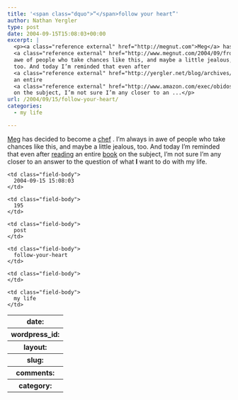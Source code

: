 ```yaml
---
title: '<span class="dquo">“</span>follow your heart”'
author: Nathan Yergler
type: post
date: 2004-09-15T15:08:03+00:00
excerpt: |
  <p><a class="reference external" href="http://megnut.com">Meg</a> has decided to become a
  <a class="reference external" href="http://www.megnut.com/2004/09/from-geek-to-chef">chef</a>. I’m always in
  awe of people who take chances like this, and maybe a little jealous,
  too. And today I’m reminded that even after
  <a class="reference external" href="http://yergler.net/blog/archives/2003/10/17/what-should-i-do-with-my-life">reading</a>
  an entire
  <a class="reference external" href="http://www.amazon.com/exec/obidos/ASIN/0375507493/thelawofavera-20">book</a>
  on the subject, I’m not sure I’m any closer to an ...</p>
url: /2004/09/15/follow-your-heart/
categories:
  - my life

---
```

[Meg][1]  has decided to become a [chef][2] . I’m always in awe of people who take chances like this, and maybe a little jealous, too. And today I’m reminded that even after [reading][3]  an entire [book][4]  on the subject, I’m not sure I’m any closer to an answer to the question of what **I** want to do with my life.

<table class="docutils field-list" frame="void" rules="none">
  <col class="field-name" /> <col class="field-body" /> <tr class="field">
    <th class="field-name">
      date:
    </th>

    <td class="field-body">
      2004-09-15 15:08:03
    </td>
  </tr>

  <tr class="field">
    <th class="field-name">
      wordpress_id:
    </th>

    <td class="field-body">
      195
    </td>
  </tr>

  <tr class="field">
    <th class="field-name">
      layout:
    </th>

    <td class="field-body">
      post
    </td>
  </tr>

  <tr class="field">
    <th class="field-name">
      slug:
    </th>

    <td class="field-body">
      follow-your-heart
    </td>
  </tr>

  <tr class="field">
    <th class="field-name">
      comments:
    </th>

    <td class="field-body">
    </td>
  </tr>

  <tr class="field">
    <th class="field-name">
      category:
    </th>

    <td class="field-body">
      my life
    </td>
  </tr>
</table>

 [1]: http://megnut.com
 [2]: http://www.megnut.com/2004/09/from-geek-to-chef
 [3]: http://yergler.net/blog/archives/2003/10/17/what-should-i-do-with-my-life
 [4]: http://www.amazon.com/exec/obidos/ASIN/0375507493/thelawofavera-20